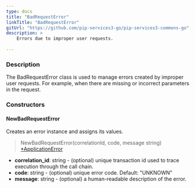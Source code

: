 ```yaml
---
type: docs
title: "BadRequestError"
linkTitle: "BadRequestError"
gitUrl: "https://github.com/pip-services3-go/pip-services3-commons-go"
description: >
    Errors due to improper user requests. 
    
---
```


### Description

The BadRequestError class is used to manage errors created by improper user requests. For example, when there are missing or incorrect parameters in the request.

### Constructors

#### NewBadRequestError
Creates an error instance and assigns its values.

> NewBadRequestError(correlationId, code, message string) [*ApplicationError](../application_exception)

- **correlation_id**: string - (optional) unique transaction id used to trace execution through the call chain.
- **code**: string - (optional) unique error code. Default: "UNKNOWN"
- **message**: string - (optional) a human-readable description of the error.

